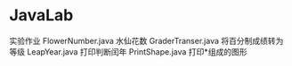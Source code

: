 # JavaLab
实验作业
FlowerNumber.java  水仙花数
GraderTranser.java 将百分制成绩转为等级
LeapYear.java  打印判断闰年
PrintShape.java 打印*组成的图形
